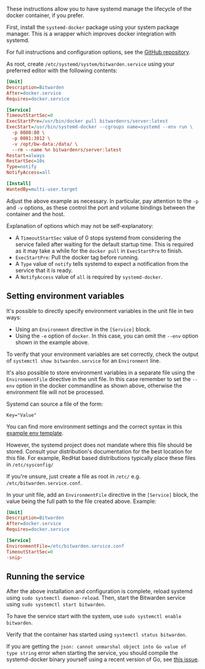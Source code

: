 These instructions allow you to have systemd manage the lifecycle of the docker container, if you prefer.

First, install the `systemd-docker` package using your system package manager.
This is a wrapper which improves docker integration with systemd.

For full instructions and configuration options, see the [GitHub repository](https://github.com/ibuildthecloud/systemd-docker).

As root, create `/etc/systemd/system/bitwarden.service` using your preferred editor with the following contents:

```ini
[Unit]
Description=Bitwarden
After=docker.service
Requires=docker.service

[Service]
TimeoutStartSec=0
ExecStartPre=/usr/bin/docker pull bitwardenrs/server:latest
ExecStart=/usr/bin/systemd-docker --cgroups name=systemd --env run \
  -p 8080:80 \
  -p 8081:3012 \
  -v /opt/bw-data:/data/ \
  --rm --name %n bitwardenrs/server:latest
Restart=always
RestartSec=10s
Type=notify
NotifyAccess=all

[Install]
WantedBy=multi-user.target
```

Adjust the above example as necessary. In particular, pay attention to the `-p` and `-v` options,
as these control the port and volume bindings between the container and the host.

Explanation of options which may not be self-explanatory:

- A `TimeoutStartSec` value of 0 stops systemd from considering the service failed
  after waiting for the default startup time. This is required as it may take a while for the `docker pull` in `ExecStartPre` to finish.
- `ExecStartPre`: Pull the docker tag before running.
- A `Type` value of `notify` tells systemd to expect a notification from the service that it is ready.
- A `NotifyAccess` value of `all` is required by `systemd-docker`.

## Setting environment variables

It's possible to directly specify environment variables in the unit file in two ways:

- Using an `Environment` directive in the `[Service]` block.
- Using the `-e` option of `docker`. In this case, you can omit the `--env` option shown in the example above.

To verify that your environment variables are set correctly, check the output of `systemctl show bitwarden.service`
for an `Environment` line.

It's also possible to store environment variables in a separate file using the `EnvironmentFile` directive in the unit file. In this case remember to set the `--env` option in the docker commandline as shown above, otherwise the environment file will not be processed.

Systemd can source a file of the form:

```shell
Key="Value"
```
You can find more environment settings and the correct syntax in this [example env template](https://github.com/dani-garcia/bitwarden_rs/blob/21325b7523a68ab3ae8d435ab5b73176db6155ff/.env.template).

However, the systemd project does not mandate where this file should be stored. Consult your distribution's documentation for the
best location for this file. For example, RedHat based distributions typically place these files in `/etc/sysconfig/`

If you're unsure, just create a file as root in `/etc/` e.g. `/etc/bitwarden.service.conf`.

In your unit file, add an `EnvironmentFile` directive in the `[Service]` block, the value being the full path to the
file created above. Example:

```ini
[Unit]
Description=Bitwarden
After=docker.service
Requires=docker.service

[Service]
EnvironmentFile=/etc/bitwarden.service.conf
TimeoutStartSec=0
-snip-
```

## Running the service

After the above installation and configuration is complete, reload systemd using `sudo systemctl daemon-reload`.
Then, start the Bitwarden service using `sudo systemctl start bitwarden`.

To have the service start with the system, use `sudo systemctl enable bitwarden`.

Verify that the container has started using `systemctl status bitwarden`.

If you are getting the `json: cannot unmarshal object into Go value of type string` error when starting the service, you should compile the systemd-docker binary yourself using a recent version of Go, see [this issue](https://github.com/ibuildthecloud/systemd-docker/issues/50).